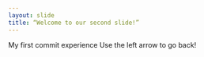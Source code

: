 ```yaml
---
layout: slide
title: “Welcome to our second slide!”
---
```

My first commit experience
Use the left arrow to go back!
